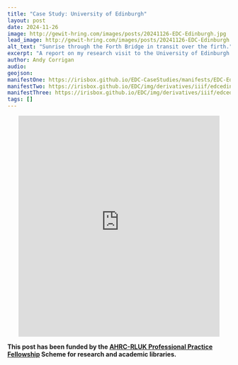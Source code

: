 ```yaml
---
title: "Case Study: University of Edinburgh"
layout: post
date: 2024-11-26
image: http://gewit-hring.com/images/posts/20241126-EDC-Edinburgh.jpg
lead_image: http://gewit-hring.com/images/posts/20241126-EDC-Edinburgh.jpg
alt_text: "Sunrise through the Forth Bridge in transit over the firth."
excerpt: "A report on my research visit to the University of Edinburgh."
author: Andy Corrigan
audio:
geojson: 
manifestOne: https://irisbox.github.io/EDC-CaseStudies/manifests/EDC-Edinburgh-Manifest.json
manifestTwo: https://irisbox.github.io/EDC/img/derivatives/iiif/edcedinburgh02/manifest.json
manifestThree: https://irisbox.github.io/EDC/img/derivatives/iiif/edcedinburgh03/manifest.json
tags: []
---
```


<p align="center"><iframe src="https://fitzmuseum.cam.ac.uk/uv.html#?manifest={{ page.manifestOne }}&c=0&m=0&cv=0&config=&locales=en-GB:English (GB),cy-GB:Cymraeg,fr-FR:Français (FR),pl-PL:Polski,sv-SE:Svenska&r=0" width="90%" height="500" allowfullscreen frameborder="0"></iframe></p>  


**This post has been funded by the [AHRC-RLUK Professional Practice Fellowship](https://www.rluk.ac.uk/ppfs-fellows-2/) Scheme for research and academic libraries.**  

